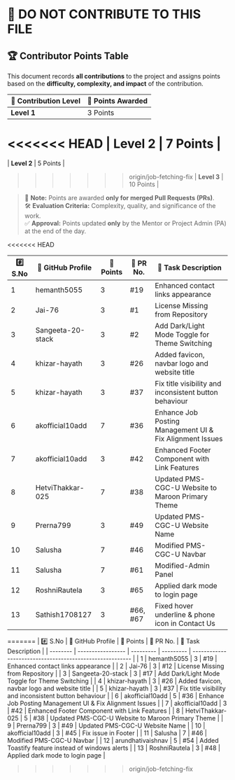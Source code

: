 # 🚫 DO NOT CONTRIBUTE TO THIS FILE

## 🏆 **Contributor Points Table**

This document records **all contributions** to the project and assigns points based on the **difficulty, complexity, and impact** of the contribution.

| 🏅 Contribution Level | 🎯 Points Awarded |
| -------------------- | ----------------- |
| **Level 1**          | 3 Points          |
<<<<<<< HEAD
| **Level 2**          | 7 Points          |
=======
| **Level 2**          | 5 Points          |
>>>>>>> origin/job-fetching-fix
| **Level 3**          | 10 Points         |

> 📌 **Note:** Points are awarded **only for merged Pull Requests (PRs)**.  
> 🛠 **Evaluation Criteria:** Complexity, quality, and significance of the work.  
> ✅ **Approval:** Points updated **only** by the Mentor or Project Admin (PA) at the end of the day.

<<<<<<< HEAD


| #️⃣ S.No | 👤 GitHub Profile | 🎯 Points | 🔗 PR No. | 📌 Task Description                                      |
| -------- | ----------------- | --------- | --------- | -------------------------------------------------------- |
| 1        | hemanth5055       | 3         | #19       | Enhanced contact links appearance                        |
| 2        | Jai-76            | 3         | #1        | License Missing from Repository                          |
| 3        | Sangeeta-20-stack | 3         | #2        | Add Dark/Light Mode Toggle for Theme Switching           |
| 4        | khizar-hayath     | 3         | #26       | Added favicon, navbar logo and website title             |
| 5        | khizar-hayath     | 3         | #37       | Fix title visibility and inconsistent button behaviour   |
| 6        | akofficial10add   | 7         | #36       | Enhance Job Posting Management UI & Fix Alignment Issues |
| 7        | akofficial10add   | 3         | #42       | Enhanced Footer Component with Link Features             |
| 8        | HetviThakkar-025  | 7         | #38       | Updated PMS-CGC-U Website to Maroon Primary Theme        |
| 9        | Prerna799         | 3         | #49       | Updated PMS-CGC-U Website Name                           |
| 10       | Salusha           | 7         | #46       | Modified PMS-CGC-U Navbar                                |
| 11       | Salusha           | 7         | #61       | Modified-Admin Panel                                     |
| 12       | RoshniRautela     | 3         | #65       | Applied dark mode to login page                          |
| 13       | Sathish1708127    | 3         | #66, #67  | Fixed hover underline & phone icon in Contact Us         |
=======
| #️⃣ S.No | 👤 GitHub Profile | 🎯 Points | 🔗 PR No. | 📌 Task Description                                      |
| -------- | ----------------- | --------- | --------- | -------------------------------------------------------- |
| 1        | hemanth5055       | 3         | #19       | Enhanced contact links appearance                        |
| 2        | Jai-76            | 3         | #12       | License Missing from Repository                          |
| 3        | Sangeeta-20-stack | 3         | #17       | Add Dark/Light Mode Toggle for Theme Switching           |
| 4        | khizar-hayath     | 3         | #26       | Added favicon, navbar logo and website title             |
| 5        | khizar-hayath     | 3         | #37       | Fix title visibility and inconsistent button behaviour   |
| 6        | akofficial10add   | 5         | #36       | Enhance Job Posting Management UI & Fix Alignment Issues |
| 7        | akofficial10add   | 3         | #42       | Enhanced Footer Component with Link Features             |
| 8        | HetviThakkar-025  | 5         | #38       | Updated PMS-CGC-U Website to Maroon Primary Theme        |
| 9        | Prerna799         | 3         | #49       | Updated PMS-CGC-U Website Name                           |
| 10       | akofficial10add   | 3         | #45       | Fix issue in Footer                                      |
| 11       | Salusha           | 7         | #46       | Modified PMS-CGC-U Navbar                                |
| 12       | arundhativaishnav | 5         | #54       | Added Toastify feature instead of windows alerts         |
| 13       | RoshniRautela     | 3         | #48       | Applied dark mode to login page                          |
>>>>>>> origin/job-fetching-fix


